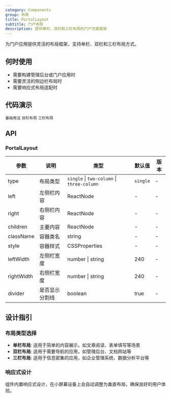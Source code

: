 ```yaml
---
category: Components
group: 布局
title: PortalLayout
subtitle: 门户布局
description: 提供单栏、双栏和三栏布局的门户页面框架
---
```


为门户应用提供灵活的布局框架，支持单栏、双栏和三栏布局方式。

## 何时使用

- 需要构建管理后台或门户应用时
- 需要灵活的侧边栏布局时
- 需要响应式布局适配时

## 代码演示

<!-- prettier-ignore -->
<code src="./demo/basic.tsx">基础用法</code>
<code src="./demo/stoneTest.tsx">双栏布局</code>
<code src="./demo/treeTest.tsx">三栏布局</code>

## API

### PortalLayout

| 参数 | 说明 | 类型 | 默认值 | 版本 |
| --- | --- | --- | --- | --- |
| type | 布局类型 | `single` \| `two-column` \| `three-column` | `single` | - |
| left | 左侧栏内容 | ReactNode | - | - |
| right | 右侧栏内容 | ReactNode | - | - |
| children | 主要内容 | ReactNode | - | - |
| className | 容器类名 | string | - | - |
| style | 容器样式 | CSSProperties | - | - |
| leftWidth | 左侧栏宽度 | number \| string | 240 | - |
| rightWidth | 右侧栏宽度 | number \| string | 240 | - |
| divider | 是否显示分割线 | boolean | true | - |

## 设计指引

### 布局类型选择

- **单栏布局**: 适用于简单的内容展示，如文章阅读、表单填写等场景
- **双栏布局**: 适用于需要导航的应用，如管理后台、文档网站等
- **三栏布局**: 适用于信息密集的应用，如企业管理系统、数据分析平台等

### 响应式设计

组件内置响应式设计，在小屏幕设备上会自动调整为垂直布局，确保良好的用户体验。
